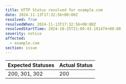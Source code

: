 ```yaml
---
title: HTTP Status resolved for example.com
date: 2024-11-13T17:32:56+00:00Z
resolved: True
resolvedWhen: 2024-11-13T17:32:56+00:00Z
resolvedStartTime: 2024-10-25T21:09:43.191474+00:00
severity: notice
affected:
  - example.com
section: issue
---
```


| Expected Statuses | Actual Status  |
|-------------------|----------------|
| 200, 301, 302 | 200 |

